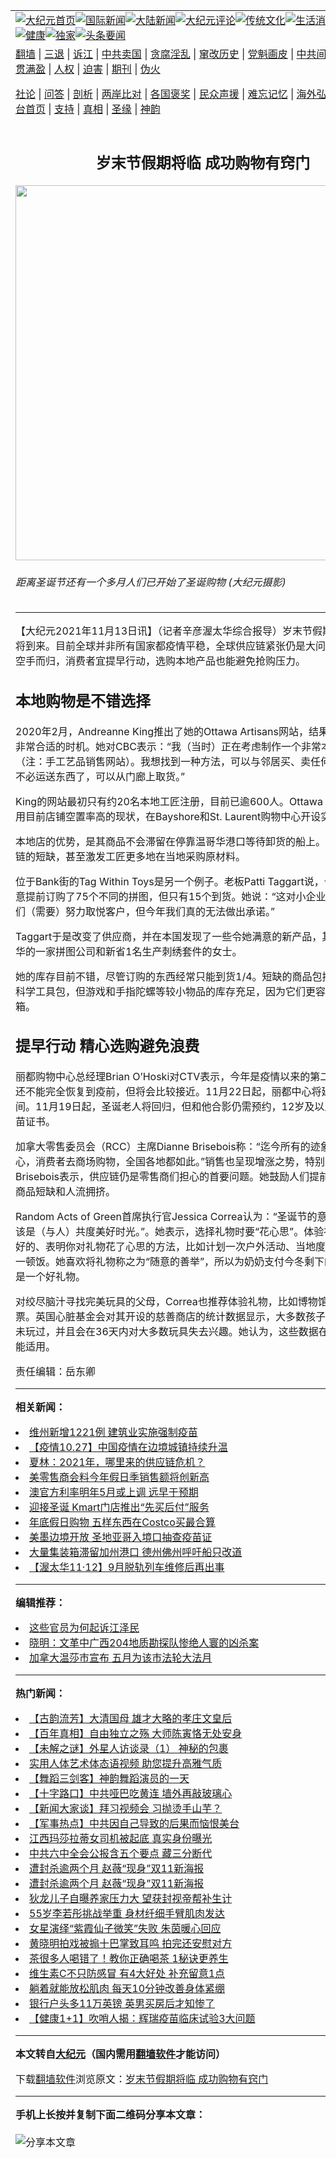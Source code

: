 <a name="1" id="1" target="_blank"></a><span id="1"></span>
<table align=center border="0"><tr><td colspan="2" VALIGN=TOP><a href="https://github.com/cwxvfm3918/djy/blob/master/gb/nf1351518.md#1"><img src="https://raw.githubusercontent.com/cwxvfm3918/www/master/t/djy/1.jpg" title="大纪元首页" alt="大纪元首页"></a><a href="https://github.com/cwxvfm3918/djy/blob/master/gb/n24hr.md#1"><img src="https://raw.githubusercontent.com/cwxvfm3918/www/master/t/djy/3.jpg" title="国际新闻" alt="国际新闻"></a><a href="https://github.com/cwxvfm3918/djy/blob/master/gb/nsc413.md#1"><img src="https://raw.githubusercontent.com/cwxvfm3918/www/master/t/djy/4.jpg" title="大陆新闻" alt="大陆新闻"></a><a href="https://github.com/cwxvfm3918/djy/blob/master/gb/news392.md#1"><img src="https://raw.githubusercontent.com/cwxvfm3918/www/master/t/djy/5.jpg" title="大纪元评论" alt="大纪元评论"></a><a href="https://github.com/cwxvfm3918/djy/blob/master/gb/news2007.md#1"><img src="https://raw.githubusercontent.com/cwxvfm3918/www/master/t/djy/6.jpg" title="传统文化" alt="传统文化"></a><a href="https://github.com/cwxvfm3918/djy/blob/master/gb/news2008.md#1"><img src="https://raw.githubusercontent.com/cwxvfm3918/www/master/t/djy/7.jpg" title="生活消费" alt="生活消费"></a><a href="https://github.com/cwxvfm3918/djy/blob/master/gb/ncyule.md#1"><img src="https://raw.githubusercontent.com/cwxvfm3918/www/master/t/djy/8.jpg" title="娱乐休闲" alt="娱乐休闲"></a><a href="https://github.com/cwxvfm3918/djy/blob/master/gb/nsc1002.md#1"><img src="https://raw.githubusercontent.com/cwxvfm3918/www/master/t/djy/9.jpg" title="健康" alt="健康"></a><a href="https://github.com/cwxvfm3918/djy/blob/master/gb/nf6092.md#1"><img src="https://raw.githubusercontent.com/cwxvfm3918/www/master/t/djy/10a.jpg" title="独家" alt="独家"></a><a href="https://github.com/cwxvfm3918/djy/blob/master/gb/nf4514.md#1"><img src="https://raw.githubusercontent.com/cwxvfm3918/www/master/t/djy/12a.jpg" title="头条要闻" alt="头条要闻"></a></td></tr>
<tr><td colspan="2" VALIGN=TOP><a target="_blank" href="https://github.com/cwxvfm3918/www/blob/master/README.md?zsrh#1">翻墙</a> | <a target="_blank" href="https://github.com/cwxvfm3918/djy/blob/master/gb/nf5657.md#1">三退</a> | <a target="_blank" href="https://github.com/cwxvfm3918/djy/blob/master/gb/nf6124.md#1">诉江</a> | <a target="_blank" href="https://github.com/cwxvfm3918/djy/blob/master/gb/nf1176117.md#1">中共卖国</a> | <a target="_blank" href="https://github.com/cwxvfm3918/djy/blob/master/gb/nf5773.md#1">贪腐淫乱</a> | <a target="_blank" href="https://github.com/cwxvfm3918/djy/blob/master/gb/nf1176115.md#1">窜改历史</a> | <a target="_blank" href="https://github.com/cwxvfm3918/djy/blob/master/gb/nf1176107.md#1">党魁画皮</a> | <a target="_blank" href="https://github.com/cwxvfm3918/djy/blob/master/gb/nf1320400.md#1">中共间谍</a> | <a target="_blank" href="https://github.com/cwxvfm3918/djy/blob/master/gb/nf1176114.md#1">破坏传统</a> | <a target="_blank" href="https://github.com/cwxvfm3918/ntdtv/blob/master/gb/prog447_1.md#1">恶贯满盈</a> | <a target="_blank" href="https://github.com/cwxvfm3918/djy/blob/master/gb/ncid278.md#1">人权</a> | <a target="_blank" href="https://github.com/cwxvfm3918/djy/blob/master/gb/nf1176111.md#1">迫害</a> | <a target="_blank" href="https://gitlab.com/szzdlab/mh-qikan/blob/master/README.md#1">期刊</a> | <a target="_blank" href="https://github.com/cwxvfm3918/djy/blob/master/gb/nf5562.md#1">伪火</a></p><p><a target="_blank" href="https://github.com/cwxvfm3918/djy/blob/master/gb/9p.md#1">社论</a> | <a target="_blank" href="https://github.com/cwxvfm3918/djy/blob/master/gb/nf4378.md#1">问答</a> | <a target="_blank" href="https://github.com/cwxvfm3918/djy/blob/master/gb/nf5792.md#1">剖析</a> | <a target="_blank" href="https://github.com/cwxvfm3918/djy/blob/master/gb/nf5735.md#1">两岸比对</a> | <a target="_blank" href="https://github.com/cwxvfm3918/djy/blob/master/gb/nf6119.md#1">各国褒奖</a> | <a target="_blank" href="https://github.com/cwxvfm3918/djy/blob/master/gb/nf6120.md#1">民众声援</a> | <a target="_blank" href="https://github.com/cwxvfm3918/djy/blob/master/gb/nf1188594.md#1">难忘记忆</a> | <a target="_blank" href="https://github.com/cwxvfm3918/djy/blob/master/gb/nf3180.md#1">海外弘传</a> | <a target="_blank" href="https://github.com/cwxvfm3918/djy/blob/master/gb/nf5410.md#1">万人上访</a> | <a target="_blank" href="https://github.com/cwxvfm3918/www/blob/master/README.md?zsrh#1">平台首页</a> | <a target="_blank" href="https://github.com/cwxvfm3918/djy/blob/master/gb/nf4386.md#1">支持</a> | <a target="_blank" href="https://github.com/cwxvfm3918/djy/blob/master/gb/nf4389.md#1">真相</a> | <a target="_blank" href="https://github.com/cwxvfm3918/djy/blob/master/gb/nf5790.md#1">圣缘</a> | <a target="_blank" href="https://github.com/cwxvfm3918/djy/blob/master/gb/nf4786.md#1">神韵</a></td></tr>
<tr><td VALIGN=TOP width="626"><h2 align=center>岁末节假期将临 成功购物有窍门</h2>
<img width="600" src="https://i.epochtimes.com/assets/uploads/2003/12/312041627972-600x400.jpg" />
<h6>距离圣诞节还有一个多月人们已开始了圣诞购物 (大纪元摄影)
</h6>
<hr>
<p>【大纪元2021年11月13日讯】（记者辛彦<ahref="https://github.com/cwxvfm3918/djy/blob/master/gb/tag/%E6%B8%A5%E5%A4%AA%E5%8D%8E.md#1">渥太华</a>综合报导）岁末节假期购物高峰即将到来。目前全球并非所有国家都疫情平稳，全球供应链紧张仍是大问题。为了避免空手而归，消费者宜提早行动，选购本地产品也能避免抢购压力。</p>
<h2><strong>本地购物是不错选择</strong></h2>
<p>2020年2月，Andreanne King推出了她的Ottawa Artisans网站，结果证明这是一个非常合适的时机。她对CBC表示：“我（当时）正在考虑制作一个非常本地化的Etsy（注：手工艺品销售网站）。我想找到一种方法，可以与邻居买、卖任何产品，这样就不必运送东西了，可以从门廊上取货。”</p>
<p>King的网站最初只有约20名本地工匠注册，目前已逾600人。Ottawa Artisans还利用目前店铺空置率高的现状，在Bayshore和St. Laurent购物中心开设实体店。</p>
<p>本地店的优势，是其商品不会滞留在停靠温哥华港口等待卸货的船上。King说，供应链的短缺，甚至激发工匠更多地在当地采购原材料。</p>
<p>位于Bank街的Tag Within Toys是另一个例子。老板Patti Taggart说，今年1月她特意提前订购了75个不同的拼图，但只有15个到货。她说：“这对小企业很难，因为我们（需要）努力取悦客户，但今年我们真的无法做出承诺。”</p>
<p>Taggart于是改变了供应商，并在本国发现了一些令她满意的新产品，其中包括温哥华的一家拼图公司和新省1名生产刺绣套件的女士。</p>
<p>她的库存目前不错，尽管订购的东西经常只能到货1/4。短缺的商品包括来自欧洲的科学工具包，但游戏和手指陀螺等较小物品的库存充足，因为它们更容易装入集装箱。</p>
<h2><strong>提早行动 精心选购避免浪费</strong></h2>
<p>丽都购物中心总经理Brian O’Hoski对CTV表示，今年是疫情以来的第二个圣诞季，虽还不能完全恢复到疫前，但将会比较接近。11月22日起，丽都中心将延长开放时间。11月19日起，圣诞老人将回归，但和他合影仍需预约，12岁及以上要求出示疫苗证书。</p>
<p>加拿大零售委员会（RCC）主席Dianne Brisebois称：“迄今所有的迹象都很鼓舞人心，消费者去商场购物，全国各地都如此。”销售也呈现增涨之势，特别是服装。Brisebois表示，供应链仍是零售商们担心的首要问题。她鼓励人们提前购物，以避免商品短缺和人流拥挤。</p>
<p>Random Acts of Green首席执行官Jessica Correa认为：“圣诞节的意义，我认为应该是（与人）共度美好时光。”。她表示，选择礼物时要“花心思”。体验礼物是一个很好的、表明你对礼物花了心思的方法，比如计划一次户外活动、当地度假或为妈妈做一顿饭。她喜欢将礼物称之为“随意的善举”，所以为奶奶支付今冬剩下的铲雪费无疑是一个好礼物。</p>
<p>对绞尽脑汁寻找完美玩具的父母，Correa也推荐体验礼物，比如博物馆或电影院的季票。英国心脏基金会对其开设的慈善商店的统计数据显示，大多数孩子有4个玩具从未玩过，并且会在36天内对大多数玩具失去兴趣。她认为，这些数据在加拿大也很可能适用。</p>
<p>责任编辑：岳东卿</p>

<hr>


<strong>相关新闻：</strong>
<li><a href="https://github.com/cwxvfm3918/djy/blob/master/gb/20/3/7/n11922895.md#1">维州新增1221例 建筑业实施强制疫苗</a></li>
<li><a href="https://github.com/cwxvfm3918/djy/blob/master/gb/21/10/27/n13332930.md#1">【疫情10.27】中国疫情在边境城镇持续升温</a></li>
<li><a href="https://github.com/cwxvfm3918/djy/blob/master/gb/21/10/27/n13334222.md#1">夏林：2021年，哪里来的供应链危机？</a></li>
<li><a href="https://github.com/cwxvfm3918/djy/blob/master/gb/21/10/27/n13334429.md#1">美零售商会料今年假日季销售额将创新高</a></li>
<li><a href="https://github.com/cwxvfm3918/djy/blob/master/gb/21/10/29/n13337761.md#1">澳官方利率明年5月或上调 远早于预期</a></li>
<li><a href="https://github.com/cwxvfm3918/djy/blob/master/gb/21/11/2/n13346637.md#1">迎接圣诞 Kmart门店推出“先买后付”服务</a></li>
<li><a href="https://github.com/cwxvfm3918/djy/blob/master/gb/21/11/5/n13354573.md#1">年底假日购物 五样东西在Costco买最合算</a></li>
<li><a href="https://github.com/cwxvfm3918/djy/blob/master/gb/21/11/9/n13364169.md#1">美墨边境开放 圣地亚哥入境口抽查疫苗证</a></li>
<li><a href="https://github.com/cwxvfm3918/djy/blob/master/gb/21/11/10/n13366645.md#1">大量集装箱滞留加州港口 德州佛州呼吁船只改道</a></li>
<li><a href="https://github.com/cwxvfm3918/djy/blob/master/gb/21/11/13/n13373952.md#1">【渥太华11·12】9月脱轨列车维修后再出事</a></li>
<hr>


<strong>编辑推荐：</strong>
<li><a href="https://github.com/upjkzu3674/djy/blob/master/gb/18/8/28/n10672014.md?dfh#1" target="_blank">这些官员为何起诉江泽民</a></li><li><a href="https://github.com/tsiac2612/djy/blob/master/gb/19/5/6/n11238642.md#1" target="_blank">晓明：文革中广西204地质勘探队惨绝人寰的凶杀案</a></li><li><a href="https://github.com/tsiac2612/djy/blob/master/gb/19/5/3/n11232919.md#1" target="_blank">加拿大温莎市宣布 五月为该市法轮大法月</a></li>
<hr>

<strong>热门新闻：</strong>
<li><a href="https://github.com/cwxvfm3918/djy/blob/master/gb/21/11/10/n13368067.md#1">【古韵流芳】大清国母 雄才大略的孝庄文皇后</a></li>
<li><a href="https://github.com/cwxvfm3918/djy/blob/master/gb/21/11/5/n13356561.md#1">【百年真相】自由独立之殇 大师陈寅恪无处安身</a></li>
<li><a href="https://github.com/cwxvfm3918/djy/blob/master/gb/21/11/5/n13356235.md#1">【未解之谜】外星人访谈录（1） 神秘的包裹</a></li>
<li><a href="https://github.com/cwxvfm3918/djy/blob/master/gb/21/11/10/n13367097.md#1">实用人体艺术体态语视频 助您提升高雅气质</a></li>
<li><a href="https://github.com/cwxvfm3918/djy/blob/master/gb/21/11/7/n13358604.md#1">【舞蹈三剑客】神韵舞蹈演员的一天</a></li>
<li><a href="https://github.com/cwxvfm3918/djy/blob/master/gb/21/11/13/n13373695.md#1">【十字路口】中共哑巴吃黄连 墙外再敲玻璃心</a></li>
<li><a href="https://github.com/cwxvfm3918/djy/blob/master/gb/21/11/12/n13371990.md#1">【新闻大家谈】拜习视频会 习抛烫手山芋？</a></li>
<li><a href="https://github.com/cwxvfm3918/djy/blob/master/gb/21/11/12/n13372415.md#1">【军事热点】中共因自己导致的后果而恼恨美台</a></li>
<li><a href="https://github.com/cwxvfm3918/djy/blob/master/gb/21/11/11/n13368832.md#1">江西玛莎拉蒂女司机被起底 真实身份曝光</a></li>
<li><a href="https://github.com/cwxvfm3918/djy/blob/master/gb/21/11/11/n13369584.md#1">中共六中全会公报含五个要点 藏三分断代</a></li>
<li><a href="https://github.com/cwxvfm3918/djy/blob/master/gb/21/11/10/n13367964.md#1">遭封杀逾两个月 赵薇“现身”双11新海报</a></li>
<li><a href="https://github.com/cwxvfm3918/djy/blob/master/gb/21/11/10/n13367964.md#1">遭封杀逾两个月 赵薇“现身”双11新海报</a></li>
<li><a href="https://github.com/cwxvfm3918/djy/blob/master/gb/21/11/11/n13368315.md#1">狄龙儿子自曝养家压力大 望获封视帝帮补生计</a></li>
<li><a href="https://github.com/cwxvfm3918/djy/blob/master/gb/21/11/11/n13370514.md#1">55岁李若彤挑战举重 身材纤细手臂肌肉发达</a></li>
<li><a href="https://github.com/cwxvfm3918/djy/blob/master/gb/21/11/11/n13370355.md#1">女星演绎“紫霞仙子微笑”失败 朱茵暖心回应</a></li>
<li><a href="https://github.com/cwxvfm3918/djy/blob/master/gb/21/11/12/n13370777.md#1">黄晓明拍戏被搧十巴掌致耳鸣 拍完还安慰对方</a></li>
<li><a href="https://github.com/cwxvfm3918/djy/blob/master/gb/21/11/10/n13367464.md#1">茶很多人喝错了！教你正确喝茶 1秘诀更养生</a></li>
<li><a href="https://github.com/cwxvfm3918/djy/blob/master/gb/21/11/11/n13370097.md#1">维生素C不只防感冒 有4大好处 补充留意1点</a></li>
<li><a href="https://github.com/cwxvfm3918/djy/blob/master/gb/21/11/11/n13368638.md#1">躺着就能放松肌肉 每天10分钟改善身体紧绷</a></li>
<li><a href="https://github.com/cwxvfm3918/djy/blob/master/gb/21/11/12/n13371465.md#1">银行户头多11万英镑 英男买房后才知惨了</a></li>
<li><a href="https://github.com/cwxvfm3918/djy/blob/master/gb/21/11/11/n13369079.md#1">【健康1+1】吹哨人揭：辉瑞疫苗临床试验3大问题</a></li>
<hr>

<strong>本文转自<a href="https://www.epochtimes.com">大纪元</a>（国内需用<a href="https://github.com/cwxvfm3918/www/blob/master/README.md#8">翻墙软件</a>才能访问）</strong><p>下载<a href="https://github.com/cwxvfm3918/www/blob/master/README.md#8">翻墙软件</a>浏览原文：<a href="https://www.epochtimes.com/gb/21/11/13/n13373991.htm">岁末节假期将临 成功购物有窍门</a></p><hr>

<strong>手机上长按并复制下面二维码分享本文章：</strong><br><br><img src="https://chart.apis.google.com/chart?cht=qr&chs=240x240&choe=UTF-8&chld=M|2&chl=https://github.com/cwxvfm3918/djy/blob/master/gb/21/11/13/n13373991.md%231" title="分享本文章"></td><td VALIGN=TOP><a href="https://github.com/cwxvfm3918/djy/blob/master/gb/16/1/21/n4622075.md?dfh#1" target="_blank"><img src="https://raw.githubusercontent.com/cwxvfm3918/djy/master/gb/300/wei-f1.jpg" title="中共的伪火骗局"  alt="中共的伪火骗局"></a><br><a href="https://github.com/cwxvfm3918/www/blob/master/README.md?dfh#9" target="_blank"><img src="https://raw.githubusercontent.com/cwxvfm3918/djy/master/gb/300/yong-h.jpg" title="永恒的见证"  alt="永恒的见证"></a><br><a href="https://github.com/cwxvfm3918/djy/blob/master/gb/13/9/29/n3974789.md?dfh#1" target="_blank"><img src="https://raw.githubusercontent.com/cwxvfm3918/djy/master/gb/300/shang-lnz.jpg" title="善良女子被中共投男牢"  alt="善良女子被中共投男牢"></a><br><a href="https://github.com/cwxvfm3918/djy/blob/master/gb/16/3/16/n4663449.md?dfh#1" target="_blank"><img src="https://raw.githubusercontent.com/cwxvfm3918/djy/master/gb/300/huo-z3.jpg" title="警卫目击活摘器官"  alt="警卫目击活摘器官"></a><br><a href="https://github.com/cwxvfm3918/djy/blob/master/gb/16/8/7/n8177641.md?dfh#1" target="_blank"><img src="https://raw.githubusercontent.com/cwxvfm3918/djy/master/gb/300/huo-z4.jpg" title="证人描述活摘恐怖"  alt="证人描述活摘恐怖"></a><br><a href="https://github.com/cwxvfm3918/djy/blob/master/gb/10/4/19/n2881569.md?dfh#1" target="_blank"><img src="https://raw.githubusercontent.com/cwxvfm3918/djy/master/gb/300/huo-z1.jpg" title="揭开活摘器官黑幕"  alt="揭开活摘器官黑幕"></a><br><a href="https://github.com/cwxvfm3918/djy/blob/master/gb/10/11/7/n3077476.md?dfh#1" target="_blank"><img src="https://raw.githubusercontent.com/cwxvfm3918/djy/master/gb/300/ma-ks.jpg" title="马克思的成魔之路"  alt="马克思的成魔之路"></a><br><a href="https://github.com/cwxvfm3918/djy/blob/master/gb/14/6/9/n4173977.md?dfh#1" target="_blank"><img src="https://raw.githubusercontent.com/cwxvfm3918/djy/master/gb/300/chang-zs.jpg" title="藏字石 蕴天机"  alt="藏字石 蕴天机"></a><br><a href="https://github.com/cwxvfm3918/djy/blob/master/gb/18/5/10/n10381511.md?dfh#1" target="_blank"><img src="https://raw.githubusercontent.com/cwxvfm3918/djy/master/gb/300/st1.jpg" title="关注三亿人三退"  alt="关注三亿人三退"></a><br><a href="https://github.com/cwxvfm3918/djy/blob/master/gb/18/3/21/n10237682.md?dfh#1" target="_blank"><img src="https://raw.githubusercontent.com/cwxvfm3918/djy/master/gb/300/jie-t.jpg" title="解体中共复兴中华"  alt="解体中共复兴中华"></a><br><a href="https://github.com/cwxvfm3918/djy/blob/master/gb/9/2/9/n2422991.md?dfh#1" target="_blank"><img src="https://raw.githubusercontent.com/cwxvfm3918/djy/master/gb/300/gao-zs.jpg" title="中共迫害良心律师"  alt="中共迫害良心律师"></a><br><a href="https://github.com/cwxvfm3918/djy/blob/master/gb/18/12/9/n10900044.md?dfh#1" target="_blank"><img src="https://raw.githubusercontent.com/cwxvfm3918/djy/master/gb/300/sj1.jpg" title="三百多万人举报江泽民"  alt="三百多万人举报江泽民"></a><br><a href="https://github.com/cwxvfm3918/djy/blob/master/gb/18/8/28/n10672014.md?dfh#1" target="_blank"><img src="https://raw.githubusercontent.com/cwxvfm3918/djy/master/gb/300/sj2.jpg" title="这些官员为何起诉江泽民"  alt="这些官员为何起诉江泽民"></a><br><a href="https://github.com/cwxvfm3918/djy/blob/master/gb/8/12/18/n2367165.md?dfh#1" target="_blank"><img src="https://raw.githubusercontent.com/cwxvfm3918/djy/master/gb/300/liangan.jpg" title="海峡两岸的强烈对比"  alt="海峡两岸的强烈对比"></a><br><a href="https://github.com/cwxvfm3918/djy/blob/master/gb/15/12/10/n4593139.md?dfh#1" target="_blank"><img src="https://raw.githubusercontent.com/cwxvfm3918/djy/master/gb/300/jia-ndzl.jpg" title="加拿大总理的贺信"  alt="加拿大总理的贺信"></a><br><a href="https://github.com/cwxvfm3918/djy/blob/master/gb/11/6/17/n3289382.md?dfh#1" target="_blank"><img src="https://raw.githubusercontent.com/cwxvfm3918/djy/master/gb/300/xiao-wd.jpg" title="探寻真相兼听则明"  alt="探寻真相兼听则明"></a><br><a href="https://github.com/cwxvfm3918/djy/blob/master/gb/18/10/27/n10812623.md?dfh#1" target="_blank"><img src="https://raw.githubusercontent.com/cwxvfm3918/djy/master/gb/300/yindu.jpg" title="印度媒体报道东方"  alt="印度媒体报道东方"></a><br><a href="https://github.com/cwxvfm3918/djy/blob/master/gb/18/6/9/n10469652.md?dfh#1" target="_blank"><img src="https://raw.githubusercontent.com/cwxvfm3918/djy/master/gb/300/xie-j.jpg" title="不一样的海外校园"  alt="不一样的海外校园"></a><br><a href="https://github.com/cwxvfm3918/djy/blob/master/gb/7/4/5/n1669415.md?dfh#1" target="_blank"><img src="https://raw.githubusercontent.com/cwxvfm3918/djy/master/gb/300/li-up.jpg" title="从大师到徒弟的传奇"  alt="从大师到徒弟的传奇"></a><br><a href="https://github.com/cwxvfm3918/djy/blob/master/gb/17/5/26/n9191512.md?dfh#1" target="_blank"><img src="https://raw.githubusercontent.com/cwxvfm3918/djy/master/gb/300/zfl2.jpg" title="亿万人与东方一本奇书"  alt="亿万人与东方一本奇书"></a><br><a href="https://github.com/cwxvfm3918/djy/blob/master/gb/13/11/27/n4020290.md?dfh#1" target="_blank"><img src="https://raw.githubusercontent.com/cwxvfm3918/djy/master/gb/300/zhen-h.jpg" title="大陆见不到的震撼场面"  alt="大陆见不到的震撼场面"></a><br><a href="https://github.com/cwxvfm3918/djy/blob/master/gb/15/7/17/n4482910.md?dfh#1" target="_blank"><img src="https://raw.githubusercontent.com/cwxvfm3918/djy/master/gb/300/dalu-sk.jpg" title="人心向善 大陆当初盛况"  alt="人心向善 大陆当初盛况"></a><br><a href="https://github.com/cwxvfm3918/djy/blob/master/gb/19/1/5/n10955468.md?dfh#1" target="_blank"><img src="https://raw.githubusercontent.com/cwxvfm3918/djy/master/gb/300/zfl1.jpg" title="追寻真理 这书讲什么"  alt="追寻真理 这书讲什么"></a><br><a href="https://github.com/cwxvfm3918/www/blob/master/README.md?dfh#1" target="_blank"><img src="https://raw.githubusercontent.com/cwxvfm3918/djy/master/gb/300/fq1.jpg" title="下载免费翻墙软件"  alt="下载免费翻墙软件"></a><br></td></tr></table>
